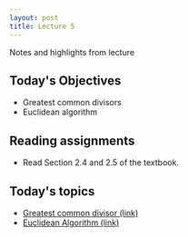 ```yaml
---
layout: post
title: Lecture 5
---
```


Notes and highlights from lecture

## Today's Objectives

* Greatest common divisors
* Euclidean algorithm

## Reading assignments

* Read Section 2.4 and 2.5 of the textbook.

## Today's topics
* <a target="_parent" href="https://wcasper.github.io/math430spring2023/topics/005-greatest-common-divisor.html">Greatest common divisor (link)</a>
* <a target="_parent" href="https://wcasper.github.io/math430spring2023/topics/006-Euclidean-Algorithm.html">Euclidean Algorithm (link)</a>


